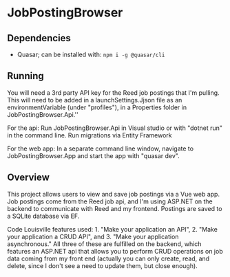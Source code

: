 # JobPostingBrowser

## Dependencies

- Quasar; can be installed with: `npm i -g @quasar/cli`

## Running
You will need a 3rd party API key for the Reed job postings that I'm pulling. This will need to be added in a launchSettings.Jjson file as an environmentVariable (under "profiles"), in a Properties folder in JobPostingBrowser.Api.''


For the api:
Run JobPostingBrowser.Api in Visual studio or with "dotnet run" in the command line.
Run migrations via Entity Framework

For the web app:
In a separate command line window, navigate to JobPostingBrowser.App and start the app with "quasar dev".

## Overview
This project allows users to view and save job postings via a Vue web app. Job postings come from the Reed job api, and I'm using ASP.NET on the backend to communicate with Reed and my frontend. Postings are saved to a SQLite database via EF. 

Code Louisville features used: 1. "Make your application an API", 2. "Make your application a CRUD API", and 3. "Make your application asynchronous." All three of these are fulfilled on the backend, which features an ASP.NET api that allows you to perform CRUD operations on job data coming from my front end (actually you can only create, read, and delete, since I don't see a need to update them, but close enough). 
